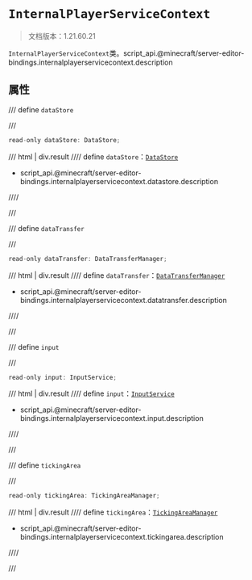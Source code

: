 # `InternalPlayerServiceContext`

> 文档版本：1.21.60.21

`InternalPlayerServiceContext`类。script_api.@minecraft/server-editor-bindings.internalplayerservicecontext.description

## 属性

/// define
`dataStore`


///

```js
read-only dataStore: DataStore;
```

/// html | div.result
//// define
`dataStore`：[`DataStore`](./datastore.md)

- script_api.@minecraft/server-editor-bindings.internalplayerservicecontext.datastore.description


////

///


/// define
`dataTransfer`


///

```js
read-only dataTransfer: DataTransferManager;
```

/// html | div.result
//// define
`dataTransfer`：[`DataTransferManager`](./datatransfermanager.md)

- script_api.@minecraft/server-editor-bindings.internalplayerservicecontext.datatransfer.description


////

///


/// define
`input`


///

```js
read-only input: InputService;
```

/// html | div.result
//// define
`input`：[`InputService`](./inputservice.md)

- script_api.@minecraft/server-editor-bindings.internalplayerservicecontext.input.description


////

///


/// define
`tickingArea`


///

```js
read-only tickingArea: TickingAreaManager;
```

/// html | div.result
//// define
`tickingArea`：[`TickingAreaManager`](./tickingareamanager.md)

- script_api.@minecraft/server-editor-bindings.internalplayerservicecontext.tickingarea.description


////

///

